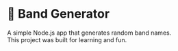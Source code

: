 # 🎵 Band Generator

A simple Node.js app that generates random band names.  
This project was built for learning and fun.


